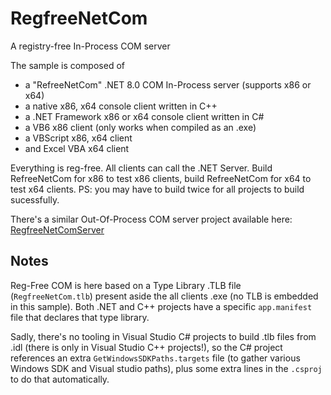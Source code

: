 # RegfreeNetCom
A registry-free In-Process COM server

The sample is composed of
* a "RefreeNetCom" .NET 8.0 COM In-Process server (supports x86 or x64)
* a native x86, x64 console client written in C++
* a .NET Framework x86 or x64 console client written in C#
* a VB6 x86 client (only works when compiled as an .exe)
* a VBScript x86, x64 client
* and Excel VBA x64 client

Everything is reg-free. All clients can call the .NET Server. Build RefreeNetCom for x86 to test x86 clients, build RefreeNetCom for x64 to test x64 clients. PS: you may have to build twice for all projects to build sucessfully.

There's a similar Out-Of-Process COM server project available here: [RegfreeNetComServer](https://github.com/smourier/RegfreeNetComServer)

## Notes
Reg-Free COM is here based on a Type Library .TLB file (`RegfreeNetCom.tlb`) present aside the all clients .exe (no TLB is embedded in this sample). Both .NET and C++ projects have a specific `app.manifest` file that declares that type library.

Sadly, there's no tooling in Visual Studio C# projects to build .tlb files from .idl (there is only in Visual Studio C++ projects!), so the C# project references an extra `GetWindowsSDKPaths.targets` file (to gather various Windows SDK and Visual studio paths), plus some extra lines in the `.csproj` to do that automatically.
